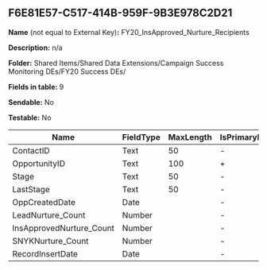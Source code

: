 ## F6E81E57-C517-414B-959F-9B3E978C2D21

**Name** (not equal to External Key)**:** FY20_InsApproved_Nurture_Recipients

**Description:** n/a

**Folder:** Shared Items/Shared Data Extensions/Campaign Success Monitoring DEs/FY20 Success DEs/

**Fields in table:** 9

**Sendable:** No

**Testable:** No

| Name | FieldType | MaxLength | IsPrimaryKey | IsNullable | DefaultValue |
| --- | --- | --- | --- | --- | --- |
| ContactID | Text | 50 | - | + |  |
| OpportunityID | Text | 100 | + | - |  |
| Stage | Text | 50 | - | + |  |
| LastStage | Text | 50 | - | + |  |
| OppCreatedDate | Date |  | - | + |  |
| LeadNurture_Count | Number |  | - | + |  |
| InsApprovedNurture_Count | Number |  | - | + |  |
| SNYKNurture_Count | Number |  | - | + |  |
| RecordInsertDate | Date |  | - | + | GETDATE() |

